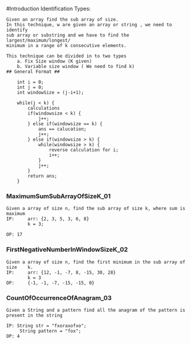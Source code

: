 #Introduction Identification Types:

	Given an array find the sub array of size.
	In this technique, w are given an array or string , we need to identify 
	sub array or substring and we have to find the largest/maximum/longest/
	minimum in a range of k consecutive elements.
	
	This technique can be divided in to two types 
		a. Fix Size window (K given)
		b. Variable size window ( We need to find k)
	## General Format ##
		
		int i = 0;
		int j = 0;
		int windowSize = (j-i+1);
		
		while(j < k) {
			calculations
			if(windowsize < k) {
				j++;
			} else if(windowsize == k) {
				ans == calucation;
				j++;
			} else if(windowsize > k) {
				while(windowsize > k) {
					reverse calculation for i;
					i++;
				}
				j++;
			}
			return ans;
		}
		
### MaximumSumSubArrayOfSizeK_01
	Given a array of size n, find the sub array of size k, where sum is 	maximum
	IP: 	arr: {2, 3, 5, 3, 6, 8}
			k = 3;
	
	OP: 17
	
### FirstNegativeNumberInWindowSizeK_02
	Given a array of size n, find the first minimum in the sub array of size 	k.
	IP: 	arr: {12, -1, -7, 8, -15, 30, 28}
			k = 3
	OP:		{-1, -1, -7, -15, -15, 0}	

### CountOfOccurrenceOfAnagram_03
	Given a String and a pattern find all the anagram of the pattern is 	present in the string
	
	IP: String str = "fxoraxofxo";
		 String pattern = "fox";
	OP: 4	 
		
	
	
	